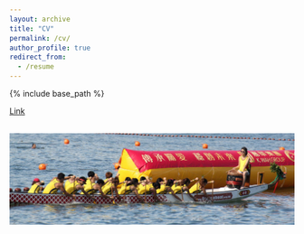 ```yaml
---
layout: archive
title: "CV"
permalink: /cv/
author_profile: true
redirect_from:
  - /resume
---
```


{% include base_path %}

[Link](https://www.dropbox.com/s/mjov0dgs7ttv0dx/CV_Kim_website.pdf?dl=0)

<br/><img src='/images/CUDB-cut.jpg'>

